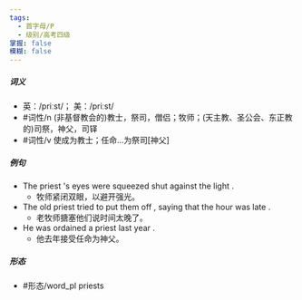 ```yaml
---
tags:
  - 首字母/P
  - 级别/高考四级
掌握: false
模糊: false
---
```

##### 词义
- 英：/priːst/； 美：/priːst/
- #词性/n  (非基督教会的)教士，祭司，僧侣；牧师；(天主教、圣公会、东正教的)司祭，神父，司铎
- #词性/v  使成为教士；任命…为祭司[神父]
##### 例句
- The priest 's eyes were squeezed shut against the light .
	- 牧师紧闭双眼，以避开强光。
- The old priest tried to put them off , saying that the hour was late .
	- 老牧师搪塞他们说时间太晚了。
- He was ordained a priest last year .
	- 他去年接受任命为神父。
##### 形态
- #形态/word_pl priests
